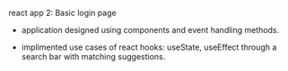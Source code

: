 react app 2: Basic login page

- application designed using components and event handling methods. 

- implimented use cases of react hooks: useState, useEffect through a search bar with matching suggestions.